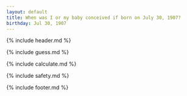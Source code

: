 ```yaml
---
layout: default
title: When was I or my baby conceived if born on July 30, 1907?
birthday: Jul 30, 1907
---
```


{% include header.md %}

{% include guess.md %}

{% include calculate.md %}

{% include safety.md %}

{% include footer.md %}




